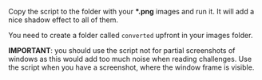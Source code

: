Copy the script to the folder with your **\*.png** images and run it. It will add a nice shadow effect to all of them.

You need to create a folder called `converted` upfront in your images folder.

**IMPORTANT**: you should use the script not for partial screenshots of windows as this would add too much noise when reading challenges. Use the script when you have a screenshot, where the window frame is visible.
